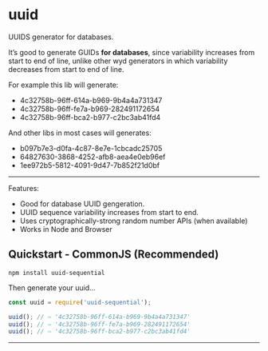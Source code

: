 # uuid #

UUIDS generator for databases.

It’s good to generate GUIDs **for databases**, since variability increases from start to end of line, unlike other wyd generators in which variability decreases from start to end of line.

For example this lib will generate:
* 4c32758b-96ff-614a-b969-9b4a4a731347
* 4c32758b-96ff-fe7a-b969-282491172654
* 4c32758b-96ff-bca2-b977-c2bc3ab41fd4

And other libs in most cases will generates: 
* b097b7e3-d0fa-4c87-8e7e-1cbcadc25705
* 64827630-3868-4252-afb8-aea4e0eb96ef
* 1ee972b5-5812-4091-9d47-7b852f21d0bf

----

Features:

* Good for database UUID gengeration. 
* UUID sequence variability increases from start to end.
* Uses cryptographically-strong random number APIs (when available)
* Works in Node and Browser

## Quickstart - CommonJS (Recommended)

```shell
npm install uuid-sequential
```

Then generate your uuid...

```javascript
const uuid = require('uuid-sequential');

uuid(); // ⇨ '4c32758b-96ff-614a-b969-9b4a4a731347'
uuid(); // ⇨ '4c32758b-96ff-fe7a-b969-282491172654'
uuid(); // ⇨ '4c32758b-96ff-bca2-b977-c2bc3ab41fd4'
```

----